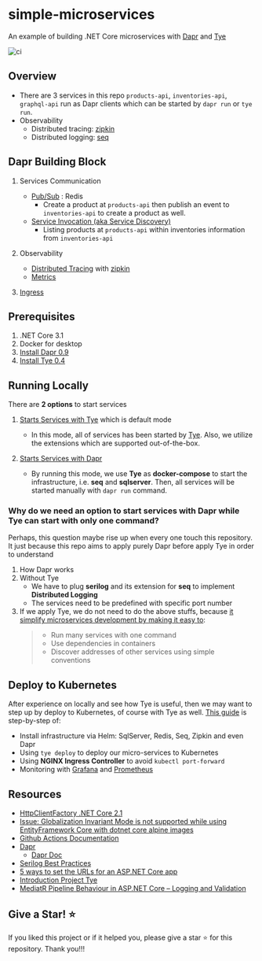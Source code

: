 # simple-microservices

An example of building .NET Core microservices with [Dapr](https://github.com/dapr/dapr) and [Tye](https://github.com/dotnet/tye)

![ci](https://github.com/kimcu-on-thenet/simple-microservices/workflows/ci-simple-microservices/badge.svg)


## Overview

- There are 3 services in this repo `products-api`, `inventories-api`, `graphql-api` run as Dapr clients which can be started by `dapr run` or `tye run`.
- Observability
    - Distributed tracing: [zipkin](https://zipkin.io/)
    - Distributed logging: [seq](https://datalust.co/seq)

## Dapr Building Block

1. Services Communication
    - [Pub/Sub](https://github.com/dapr/docs/blob/master/concepts/publish-subscribe-messaging/README.md) : Redis
        - Create a product at `products-api` then publish an event to `inventories-api` to create a product as well.
    - [Service Invocation (aka Service Discovery)](https://github.com/dapr/docs/blob/master/concepts/service-invocation/README.md)
        - Listing products at `products-api` within inventories information from `inventories-api`
        
1. Observability
    - [Distributed Tracing](https://github.com/dapr/samples/blob/master/8.observability/README.md) with [zipkin](https://zipkin.io/)
    - [Metrics](https://github.com/dapr/docs/blob/master/howto/setup-monitoring-tools/setup-prometheus-grafana.md)

1. [Ingress](https://github.com/dotnet/tye/blob/0.4/docs/recipes/ingress.md)

## Prerequisites

1. .NET Core 3.1
1. Docker for desktop
1. [Install Dapr 0.9](https://github.com/dapr/docs/blob/master/getting-started/environment-setup.md#installing-dapr-cli)
1. [Install Tye 0.4](https://github.com/dotnet/tye/blob/master/docs/getting_started.md)


## Running Locally

There are **2 options** to start services

1. [Starts Services with Tye](/docs/start_services_with_tye.md) which is default mode

    - In this mode, all of services has been started by [Tye](https://github.com/dotnet/tye). Also, we utilize the extensions which are supported out-of-the-box.

1. [Starts Services with Dapr](/docs/start_services_with_dapr.md)

    - By running this mode, we use **Tye** as **docker-compose** to start the infrastructure, i.e. **seq** and **sqlserver**. Then, all services will be started manually with `dapr run` command.

### Why do we need an option to start services with Dapr while Tye can start with only one command?

Perhaps, this question maybe rise up when every one touch this repository. It just because this repo aims to apply purely Dapr before apply Tye in order to understand

1. How Dapr works
2. Without Tye
    - We have to plug **serilog** and its extension for **seq** to implement **Distributed Logging**
    - The services need to be predefined with specific port number
3. If we apply Tye, we do not need to do the above stuffs, because [it simplify microservices development by making it easy to](https://github.com/dotnet/tye#project-tye):
    > - Run many services with one command
    > - Use dependencies in containers
    > - Discover addresses of other services using simple conventions

## Deploy to Kubernetes

After experience on locally and see how Tye is useful, then we may want to step up by deploy to Kubernetes, of course with Tye as well. [This guide](/docs/deploy_to_k8s.md) is step-by-step of: 

- Install infrastructure via Helm: SqlServer, Redis, Seq, Zipkin and even Dapr
- Using `tye deploy` to deploy our micro-services to Kubernetes
- Using **NGINX Ingress Controller** to avoid `kubectl port-forward`
- Monitoring with [Grafana](https://grafana.com/) and [Prometheus](https://prometheus.io/)


## Resources

- [HttpClientFactory .NET Core 2.1](https://danieldonbavand.com/httpclientfactory-net-core-2-1/)
- [Issue: Globalization Invariant Mode is not supported while using EntityFramework Core with dotnet core alpine images](https://github.com/dotnet/efcore/issues/18025)
- [Github Actions Documentation](https://help.github.com/en/actions)
- [Dapr](https://github.com/dapr/dapr)
    - [Dapr Doc](https://github.com/dapr/docs)
- [Serilog Best Practices](https://benfoster.io/blog/serilog-best-practices/)
- [5 ways to set the URLs for an ASP.NET Core app](https://andrewlock.net/5-ways-to-set-the-urls-for-an-aspnetcore-app/)
- [Introduction Project Tye](https://devblogs.microsoft.com/aspnet/introducing-project-tye/)
- [MediatR Pipeline Behaviour in ASP.NET Core – Logging and Validation](https://www.codewithmukesh.com/blog/mediatr-pipeline-behaviour/)


## Give a Star! :star:

If you liked this project or if it helped you, please give a star :star: for this repository. Thank you!!!
